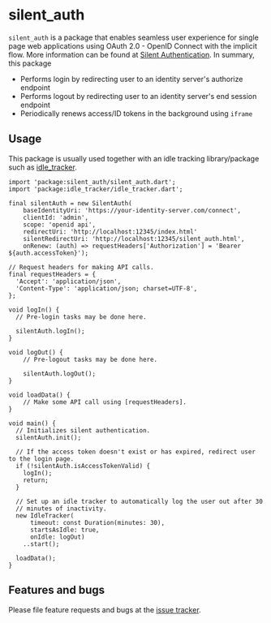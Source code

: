 # silent_auth

`silent_auth` is a package that enables seamless user experience for single page web
applications using OAuth 2.0 - OpenID Connect with the implicit flow.
More information can be found at [Silent Authentication][silent_auth].
In summary, this package
- Performs login by redirecting user to an identity server's authorize endpoint
- Performs logout by redirecting user to an identity server's end session endpoint
- Periodically renews access/ID tokens in the background using `iframe`

## Usage

This package is usually used together with an idle tracking library/package such as [idle_tracker][idle_tracker].

    import 'package:silent_auth/silent_auth.dart';
    import 'package:idle_tracker/idle_tracker.dart';

    final silentAuth = new SilentAuth(
        baseIdentityUri: 'https://your-identity-server.com/connect',
        clientId: 'admin',
        scope: 'openid api',
        redirectUri: 'http://localhost:12345/index.html'
        silentRedirectUri: 'http://localhost:12345/silent_auth.html',
        onRenew: (auth) => requestHeaders['Authorization'] = 'Bearer ${auth.accessToken}');
    
    // Request headers for making API calls.
    final requestHeaders = {
      'Accept': 'application/json',
      'Content-Type': 'application/json; charset=UTF-8',
    };
      
    void logIn() {
      // Pre-login tasks may be done here.
      
      silentAuth.logIn();
    }
    
    void logOut() {
        // Pre-logout tasks may be done here.
        
        silentAuth.logOut();
    }
    
    void loadData() {
        // Make some API call using [requestHeaders].
    }
        
    void main() {
      // Initializes silent authentication.
      silentAuth.init();
      
      // If the access token doesn't exist or has expired, redirect user to the login page.
      if (!silentAuth.isAccessTokenValid) {
        logIn();
        return;
      }
      
      // Set up an idle tracker to automatically log the user out after 30
      // minutes of inactivity.
      new IdleTracker(
          timeout: const Duration(minutes: 30),
          startsAsIdle: true,
          onIdle: logOut)
        ..start();
      
      loadData();
    }

## Features and bugs

Please file feature requests and bugs at the [issue tracker][issue_tracker].

[silent_auth]: https://auth0.com/docs/api-auth/tutorials/silent-authentication
[issue_tracker]: https://github.com/jolleekin/silent_auth/issues
[idle_tracker]: https://pub.dartlang.org/packages/idle_tracker
